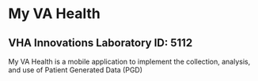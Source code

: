 # My VA Health
VHA Innovations Laboratory ID: 5112
-----------------------------------
My VA Health is a mobile application to implement the collection, analysis, and use of Patient Generated Data (PGD)
